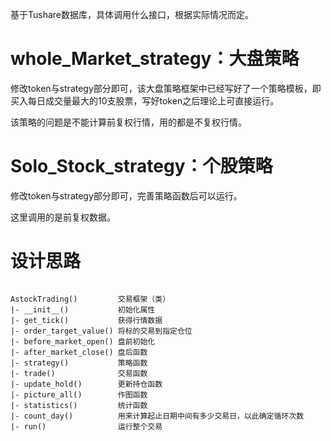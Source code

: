 基于Tushare数据库，具体调用什么接口，根据实际情况而定。

# whole_Market_strategy：大盘策略

修改token与strategy部分即可，该大盘策略框架中已经写好了一个策略模板，即买入每日成交量最大的10支股票，写好token之后理论上可直接运行。

该策略的问题是不能计算前复权行情，用的都是不复权行情。

# Solo_Stock_strategy：个股策略

修改token与strategy部分即可，完善策略函数后可以运行。

这里调用的是前复权数据。

# 设计思路

```

AstockTrading()         交易框架（类）
|- __init__()           初始化属性
|- get_tick()           获得行情数据
|- order_target_value() 将标的交易到指定仓位
|- before_market_open() 盘前初始化
|- after_market_close() 盘后函数
|- strategy()           策略函数
|- trade()              交易函数
|- update_hold()        更新持仓函数
|- picture_all()        作图函数
|- statistics()         统计函数
|- count_day()          用来计算起止日期中间有多少交易日，以此确定循环次数
|- run()                运行整个交易

```